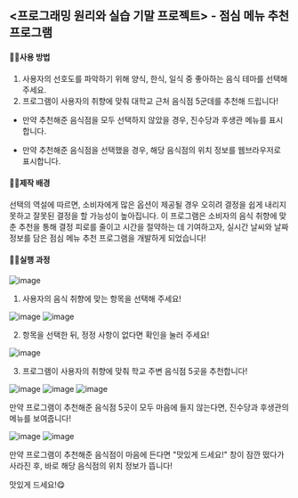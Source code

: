 ## <프로그래밍 원리와 실습 기말 프로젝트> - 점심 메뉴 추천 프로그램


#### ☝🏻사용 방법
1. 사용자의 선호도를 파악하기 위해 양식, 한식, 일식 중 좋아하는 음식 테마를 선택해 주세요.
2. 프로그램이 사용자의 취향에 맞춰 대학교 근처 음식점 5군데를 추천해 드립니다!

* 만약 추천해준 음식점을 모두 선택하지 않았을 경우, 진수당과 후생관 메뉴를 표시합니다.

* 만약 추천해준 음식점을 선택했을 경우, 해당 음식점의 위치 정보를 웹브라우저로 표시합니다.


#### ✌🏻제작 배경
선택의 역설에 따르면, 소비자에게 많은 옵션이 제공될 경우 오히려 결정을 쉽게 내리지 못하고 잘못된 결정을 할 가능성이 높아집니다. 이 프로그램은 소비자의 음식 취향에 맞춘 추천을 통해 결정 피로를 줄이고 시간을 절약하는 데 기여하고자, 실시간 날씨와 날짜 정보를 담은 점심 메뉴 추천 프로그램을 개발하게 되었습니다!


#### 👌🏻실행 과정
![image](https://github.com/oenereaty/ppp_Final_Project/assets/152669285/83433806-65cb-4e55-88c0-641600c89698)

1. 사용자의 음식 취향에 맞는 항목을 선택해 주세요!

![image](https://github.com/oenereaty/ppp_Final_Project/assets/152669285/a7802973-9b09-4064-8c4f-d3231b895d8e)
![image](https://github.com/oenereaty/ppp_Final_Project/assets/152669285/55bcdc20-8ef5-414b-8986-4df139c3d6d0)

2. 항목을 선택한 뒤, 정정 사항이 없다면 확인을 눌러 주세요!

![image](https://github.com/oenereaty/ppp_Final_Project/assets/152669285/a0e0d5db-212a-488a-a0b5-168764f690de)

3. 프로그램이 사용자의 취향에 맞춰 학교 주변 음식점 5곳을 추천합니다!

![image](https://github.com/oenereaty/ppp_Final_Project/assets/152669285/032dee92-d37d-4dd3-a70d-fa427518d106)
![image](https://github.com/oenereaty/ppp_Final_Project/assets/152669285/a28df796-31b4-427a-81bd-bc3a5e944d15)
![image](https://github.com/oenereaty/ppp_Final_Project/assets/152669285/93985c47-8696-43b6-b893-d1458617cb21)

만약 프로그램이 추천해준 음식점 5곳이 모두 마음에 들지 않는다면, 진수당과 후생관의 메뉴를 보여줍니다!

![image](https://github.com/oenereaty/ppp_Final_Project/assets/152669285/bb69ab44-f57a-4d81-aa1e-7f1738fae4f8)
![image](https://github.com/oenereaty/ppp_Final_Project/assets/152669285/0bd3e6df-2dd9-4871-af02-54bd6420cdfa)

만약 프로그램이 추천해준 음식점이 마음에 든다면 "맛있게 드세요!" 창이 잠깐 떴다가 사라진 후, 바로 해당 음식점의 위치 정보가 뜹니다!





맛있게 드세요!😋

